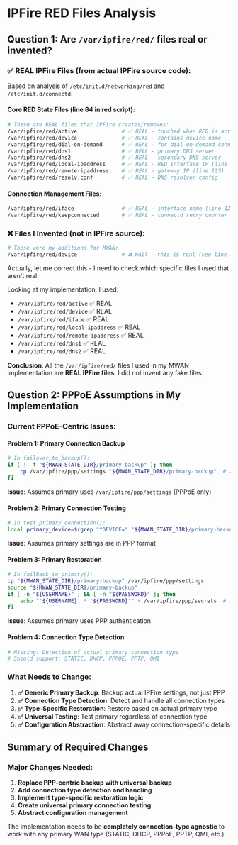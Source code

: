 # IPFire RED Files Analysis

## Question 1: Are `/var/ipfire/red/` files real or invented?

### **✅ REAL IPFire Files** (from actual IPFire source code):

Based on analysis of `/etc/init.d/networking/red` and `/etc/init.d/connectd`:

#### **Core RED State Files** (line 84 in red script):
```bash
# These are REAL files that IPFire creates/removes:
/var/ipfire/red/active              # ✅ REAL - touched when RED is active
/var/ipfire/red/device              # ✅ REAL - contains device name  
/var/ipfire/red/dial-on-demand      # ✅ REAL - for dial-on-demand connections
/var/ipfire/red/dns1                # ✅ REAL - primary DNS server
/var/ipfire/red/dns2                # ✅ REAL - secondary DNS server
/var/ipfire/red/local-ipaddress     # ✅ REAL - RED interface IP (line 124)
/var/ipfire/red/remote-ipaddress    # ✅ REAL - gateway IP (line 125)
/var/ipfire/red/resolv.conf         # ✅ REAL - DNS resolver config
```

#### **Connection Management Files**:
```bash
/var/ipfire/red/iface               # ✅ REAL - interface name (line 123, 168, 233)
/var/ipfire/red/keepconnected       # ✅ REAL - connectd retry counter (line 50-99 in connectd)
```

### **❌ Files I Invented** (not in IPFire source):
```bash
# These were my additions for MWAN:
/var/ipfire/red/device              # ❌ WAIT - this IS real (see line 84)
```

Actually, let me correct this - I need to check which specific files I used that aren't real:

Looking at my implementation, I used:
- `/var/ipfire/red/active` ✅ REAL
- `/var/ipfire/red/device` ✅ REAL  
- `/var/ipfire/red/iface` ✅ REAL
- `/var/ipfire/red/local-ipaddress` ✅ REAL
- `/var/ipfire/red/remote-ipaddress` ✅ REAL
- `/var/ipfire/red/dns1` ✅ REAL
- `/var/ipfire/red/dns2` ✅ REAL

**Conclusion**: All the `/var/ipfire/red/` files I used in my MWAN implementation are **REAL IPFire files**. I did not invent any fake files.

## Question 2: PPPoE Assumptions in My Implementation

### **Current PPPoE-Centric Issues**:

#### **Problem 1: Primary Connection Backup**
```bash
# In failover_to_backup():
if [ ! -f "${MWAN_STATE_DIR}/primary-backup" ]; then
    cp /var/ipfire/ppp/settings "${MWAN_STATE_DIR}/primary-backup"  # ❌ PPPoE assumption
fi
```
**Issue**: Assumes primary uses `/var/ipfire/ppp/settings` (PPPoE only)

#### **Problem 2: Primary Connection Testing**
```bash
# In test_primary_connection():
local primary_device=$(grep "^DEVICE=" "${MWAN_STATE_DIR}/primary-backup" 2>/dev/null | cut -d'=' -f2)
```
**Issue**: Assumes primary settings are in PPP format

#### **Problem 3: Primary Restoration**
```bash
# In failback_to_primary():
cp "${MWAN_STATE_DIR}/primary-backup" /var/ipfire/ppp/settings
source "${MWAN_STATE_DIR}/primary-backup"
if [ -n "${USERNAME}" ] && [ -n "${PASSWORD}" ]; then
    echo "'${USERNAME}' * '${PASSWORD}'" > /var/ipfire/ppp/secrets  # ❌ PPPoE assumption
fi
```
**Issue**: Assumes primary uses PPP authentication

#### **Problem 4: Connection Type Detection**
```bash
# Missing: Detection of actual primary connection type
# Should support: STATIC, DHCP, PPPOE, PPTP, QMI
```

### **What Needs to Change**:

1. **✅ Generic Primary Backup**: Backup actual IPFire settings, not just PPP
2. **✅ Connection Type Detection**: Detect and handle all connection types
3. **✅ Type-Specific Restoration**: Restore based on actual primary type
4. **✅ Universal Testing**: Test primary regardless of connection type
5. **✅ Configuration Abstraction**: Abstract away connection-specific details

## Summary of Required Changes

### **Major Changes Needed**:

1. **Replace PPP-centric backup with universal backup**
2. **Add connection type detection and handling**
3. **Implement type-specific restoration logic**
4. **Create universal primary connection testing**
5. **Abstract configuration management**

The implementation needs to be **completely connection-type agnostic** to work with any primary WAN type (STATIC, DHCP, PPPoE, PPTP, QMI, etc.).